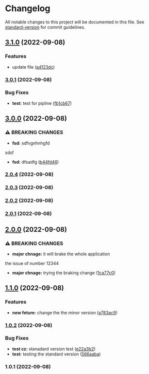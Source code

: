 # Changelog

All notable changes to this project will be documented in this file. See [standard-version](https://github.com/conventional-changelog/standard-version) for commit guidelines.

## [3.1.0](https://github.com/GorDavityan/demo-cz/compare/v3.0.1...v3.1.0) (2022-09-08)


### Features

* update file ([ad123dc](https://github.com/GorDavityan/demo-cz/commit/ad123dc7b2877b0cf09aa428900ed741c29c0ecd))

### [3.0.1](https://github.com/GorDavityan/demo-cz/compare/v3.0.0...v3.0.1) (2022-09-08)


### Bug Fixes

* **test:** test for pipline ([fb1cb67](https://github.com/GorDavityan/demo-cz/commit/fb1cb67565e6f587f46d8dfa494b494c3be41e84))

## [3.0.0](https://github.com/GorDavityan/demo-cz/compare/v2.0.4...v3.0.0) (2022-09-08)


### ⚠ BREAKING CHANGES

* **fsd:** sdfvgnhnhgfd

sdsf

* **fsd:** dfsadfg ([b44fd46](https://github.com/GorDavityan/demo-cz/commit/b44fd46aff3bf30dbca2c2430ca8d16038b4d293))

### [2.0.4](https://github.com/GorDavityan/demo-cz/compare/v2.0.3...v2.0.4) (2022-09-08)

### [2.0.3](https://github.com/GorDavityan/demo-cz/compare/v2.0.2...v2.0.3) (2022-09-08)

### [2.0.2](https://github.com/GorDavityan/demo-cz/compare/v2.0.1...v2.0.2) (2022-09-08)

### [2.0.1](https://github.com/GorDavityan/demo-cz/compare/v2.0.0...v2.0.1) (2022-09-08)

## [2.0.0](https://github.com/GorDavityan/demo-cz/compare/v1.1.0...v2.0.0) (2022-09-08)


### ⚠ BREAKING CHANGES

* **major chnage:** it will brake the whole application

the issue of number 12344

* **major chnage:** trying the braking change ([1ca77c0](https://github.com/GorDavityan/demo-cz/commit/1ca77c06353a1c148e4aa15886aa5b5b318d59bb))

## [1.1.0](https://github.com/GorDavityan/demo-cz/compare/v1.0.2...v1.1.0) (2022-09-08)


### Features

* **new feture:** change the the minor version ([a783ac9](https://github.com/GorDavityan/demo-cz/commit/a783ac90fb71aef0c5b958acae7315295b546fbb))

### [1.0.2](https://github.com/GorDavityan/demo-cz/compare/v1.0.1...v1.0.2) (2022-09-08)


### Bug Fixes

* **test cz:** stanadard version test ([e22a3b2](https://github.com/GorDavityan/demo-cz/commit/e22a3b2732c2e9f2194a29f2ed7183b706ed47df))
* **test:** testing the standard version ([566aaba](https://github.com/GorDavityan/demo-cz/commit/566aaba4cdfef58fdaeec6c0ad4c84ba96699945))

### 1.0.1 (2022-09-08)
